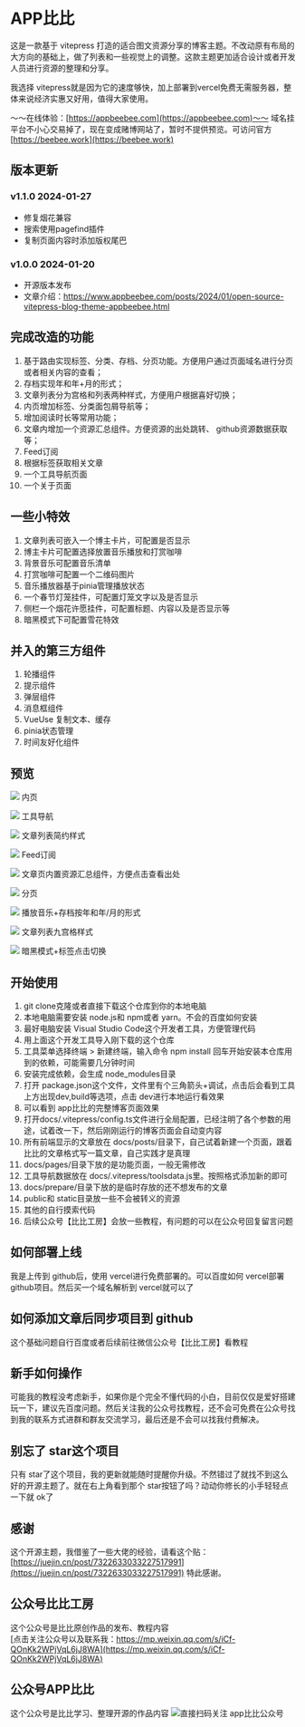# APP比比

这是一款基于 vitepress 打造的适合图文资源分享的博客主题。不改动原有布局的大方向的基础上，做了列表和一些视觉上的调整。这款主题更加适合设计或者开发人员进行资源的整理和分享。

我选择 vitepress就是因为它的速度够快，加上部署到vercel免费无需服务器，整体来说经济实惠又好用，值得大家使用。

～～在线体验：[https://appbeebee.com](https://appbeebee.com)～～
域名挂平台不小心交易掉了，现在变成赌博网站了，暂时不提供预览。可访问官方[https://beebee.work](https://beebee.work)

## 版本更新

### v1.1.0 2024-01-27
- 修复烟花兼容
- 搜索使用pagefind插件
- 复制页面内容时添加版权尾巴

### v1.0.0 2024-01-20

- 开源版本发布
- 文章介绍：https://www.appbeebee.com/posts/2024/01/open-source-vitepress-blog-theme-appbeebee.html

## 完成改造的功能
1. 基于路由实现标签、分类、存档、分页功能。方便用户通过页面域名进行分页或者相关内容的查看；
2. 存档实现年和年+月的形式；
3. 文章列表分为宫格和列表两种样式，方便用户根据喜好切换；
4. 内页增加标签、分类面包屑导航等；
5. 增加阅读时长等常用功能；
6. 文章内增加一个资源汇总组件。方便资源的出处跳转、 github资源数据获取等；
7. Feed订阅
8. 根据标签获取相关文章
9. 一个工具导航页面
10. 一个关于页面

## 一些小特效
1. 文章列表可嵌入一个博主卡片，可配置是否显示
2. 博主卡片可配置选择放置音乐播放和打赏咖啡
3. 背景音乐可配置音乐清单
4. 打赏咖啡可配置一个二维码图片
5. 音乐播放器基于pinia管理播放状态
6. 一个春节灯笼挂件，可配置灯笼文字以及是否显示
7. 侧栏一个烟花许愿挂件，可配置标题、内容以及是否显示等
8. 暗黑模式下可配置雪花特效

## 并入的第三方组件
1. 轮播组件
2. 提示组件
3. 弹层组件
4. 消息框组件
5. VueUse 复制文本、缓存
7. pinia状态管理
8. 时间友好化组件

## 预览
![](https://fc.sinaimg.cn/large/6364aa43gy1hm0fdq92lmj22c01bq1a2.jpg)
内页

![](https://fc.sinaimg.cn/large/6364aa43gy1hm0fdqk4umj22c01bqk52.jpg)
工具导航

![](https://fc.sinaimg.cn/large/6364aa43gy1hm0fdqppztj22c01bqqqb.jpg)
文章列表简约样式

![](https://fc.sinaimg.cn/large/6364aa43gy1hm0fdqrdlzj22c01bq4hn.jpg)
Feed订阅

![](https://fc.sinaimg.cn/large/6364aa43gy1hm0fdqyuaij22c01bqkee.jpg)
文章页内置资源汇总组件，方便点击查看出处

![](https://fc.sinaimg.cn/large/6364aa43gy1hm0fdqzlnrj22c01bq4qp.jpg)
分页

![](https://fc.sinaimg.cn/large/6364aa43gy1hm0fdr03guj22c01bqb29.jpg)
播放音乐+存档按年和年/月的形式

![](https://fc.sinaimg.cn/large/6364aa43gy1hm0fdr08pnj22c01bqb29.jpg)
文章列表九宫格样式

![](https://fc.sinaimg.cn/large/6364aa43gy1hm0fdr2dlbj22c01bqb29.jpg)
暗黑模式+标签点击切换

## 开始使用

1. git clone克隆或者直接下载这个仓库到你的本地电脑
2. 本地电脑需要安装 node.js和 npm或者 yarn。不会的百度如何安装
3. 最好电脑安装 Visual Studio Code这个开发者工具，方便管理代码
4. 用上面这个开发工具导入刚下载的这个仓库
5. 工具菜单选择终端 > 新建终端，输入命令 npm install 回车开始安装本仓库用到的依赖，可能需要几分钟时间
6. 安装完成依赖，会生成 node_modules目录
7. 打开 package.json这个文件，文件里有个三角箭头+调试，点击后会看到工具上方出现dev,build等选项，点击 dev进行本地运行看效果
8. 可以看到 app比比的完整博客页面效果
9. 打开docs/.vitepress/config.ts文件进行全局配置，已经注明了各个参数的用途，试着改一下，然后刚刚运行的博客页面会自动变内容
10. 所有前端显示的文章放在 docs/posts/目录下，自己试着新建一个页面，跟着比比的文章格式写一篇文章，自己实践才是真理
11. docs/pages/目录下放的是功能页面，一般无需修改
12. 工具导航数据放在 docs/.vitepress/toolsdata.js里。按照格式添加新的即可
13. docs/prepare/目录下放的是临时存放的还不想发布的文章
14. public和 static目录放一些不会被转义的资源
15. 其他的自行摸索代码
16. 后续公众号【比比工房】会放一些教程，有问题的可以在公众号回复留言问题

## 如何部署上线
我是上传到 github后，使用 vercel进行免费部署的。可以百度如何 vercel部署 github项目。然后买一个域名解析到 vercel就可以了

## 如何添加文章后同步项目到 github
这个基础问题自行百度或者后续前往微信公众号【比比工房】看教程

## 新手如何操作
可能我的教程没考虑新手，如果你是个完全不懂代码的小白，目前仅仅是爱好搭建玩一下，建议先百度问题。然后关注我的公众号找教程，还不会可免费在公众号找到我的联系方式进群和群友交流学习，最后还是不会可以找我付费解决。

## 别忘了 star这个项目
只有 star了这个项目，我的更新就能随时提醒你升级。不然错过了就找不到这么好的开源主题了。就在右上角看到那个 star按钮了吗？动动你修长的小手轻轻点一下就 ok了

## 感谢
这个开源主题，我借鉴了一些大佬的经验，请看这个贴：[https://juejin.cn/post/7322633033227517991](https://juejin.cn/post/7322633033227517991)
特此感谢。

## 公众号比比工房
这个公众号是比比原创作品的发布、教程内容  
[点击关注公众号以及联系我：https://mp.weixin.qq.com/s/iCf-QOnKk2WPjVqL6jJ8WA](https://mp.weixin.qq.com/s/iCf-QOnKk2WPjVqL6jJ8WA)

## 公众号APP比比
这个公众号是比比学习、整理开源的作品内容
![直接扫码关注 app比比公众号](https://cdn.enshimama.com/appbeebee/posts/gzh.png)








